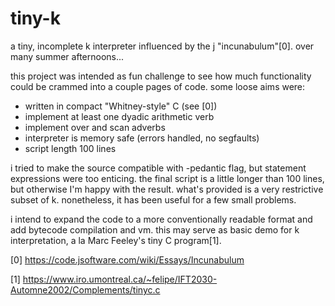 # tiny-k

a tiny, incomplete k interpreter influenced by the j "incunabulum"[0]. over many summer afternoons...

this project was intended as fun challenge to see how much functionality could be crammed into a couple pages of code. some loose aims were:

- written in compact "Whitney-style" C (see [0])
- implement at least one dyadic arithmetic verb
- implement over and scan adverbs
- interpreter is memory safe (errors handled, no segfaults)
- script length 100 lines

i tried to make the source compatible with -pedantic flag, but statement expressions were too enticing. the final script is a little longer than 100 lines, but otherwise I'm happy with the result. what's provided is a very restrictive subset of k. nonetheless, it has been useful for a few small problems. 

i intend to expand the code to a more conventionally readable format and add bytecode compilation and vm. this may serve as basic demo for k interpretation, a la Marc Feeley's tiny C program[1]. 

[0] https://code.jsoftware.com/wiki/Essays/Incunabulum

[1] https://www.iro.umontreal.ca/~felipe/IFT2030-Automne2002/Complements/tinyc.c
